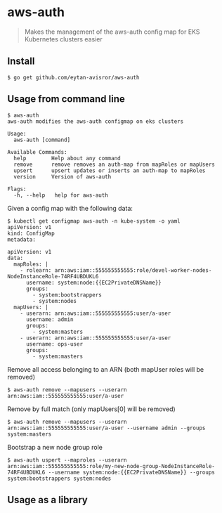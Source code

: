 # aws-auth
> Makes the management of the aws-auth config map for EKS Kubernetes clusters easier

## Install

```
$ go get github.com/eytan-avisror/aws-auth
```

## Usage from command line

```
$ aws-auth
aws-auth modifies the aws-auth configmap on eks clusters

Usage:
  aws-auth [command]

Available Commands:
  help        Help about any command
  remove      remove removes an auth-map from mapRoles or mapUsers
  upsert      upsert updates or inserts an auth-map to mapRoles
  version     Version of aws-auth

Flags:
  -h, --help   help for aws-auth
```

Given a config map with the following data:
```
$ kubectl get configmap aws-auth -n kube-system -o yaml
apiVersion: v1
kind: ConfigMap
metadata:

apiVersion: v1
data:
  mapRoles: |
    - rolearn: arn:aws:iam::555555555555:role/devel-worker-nodes-NodeInstanceRole-74RF4UBDUKL6
      username: system:node:{{EC2PrivateDNSName}}
      groups:
        - system:bootstrappers
        - system:nodes
  mapUsers: |
    - userarn: arn:aws:iam::555555555555:user/a-user
      username: admin
      groups:
        - system:masters
    - userarn: arn:aws:iam::555555555555:user/a-user
      username: ops-user
      groups:
        - system:masters
```

Remove all access belonging to an ARN (both mapUser roles will be removed)

```
$ aws-auth remove --mapusers --userarn arn:aws:iam::555555555555:user/a-user
```

Remove by full match (only mapUsers[0] will be removed)
```
$ aws-auth remove --mapusers --userarn arn:aws:iam::555555555555:user/a-user --username admin --groups system:masters
```

Bootstrap a new node group role
```
$ aws-auth uspert --maproles --userarn arn:aws:iam::555555555555:role/my-new-node-group-NodeInstanceRole-74RF4UBDUKL6 --username system:node:{{EC2PrivateDNSName}} --groups system:bootstrappers system:nodes
```

## Usage as a library
